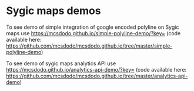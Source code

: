 # Sygic maps demos

To see demo of simple integration of google encoded polyline on Sygic maps use https://mcsdodo.github.io/simple-polyline-demo/?key= (code available here: https://github.com/mcsdodo/mcsdodo.github.io/tree/master/simple-polyline-demo)

To see demo of sygic maps analytics API use https://mcsdodo.github.io/analytics-api-demo/?key= (code available here: https://github.com/mcsdodo/mcsdodo.github.io/tree/master/analytics-api-demo)
